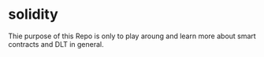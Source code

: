 # solidity

Thie purpose of this Repo is only to play aroung and learn more about smart contracts and DLT in general. 
